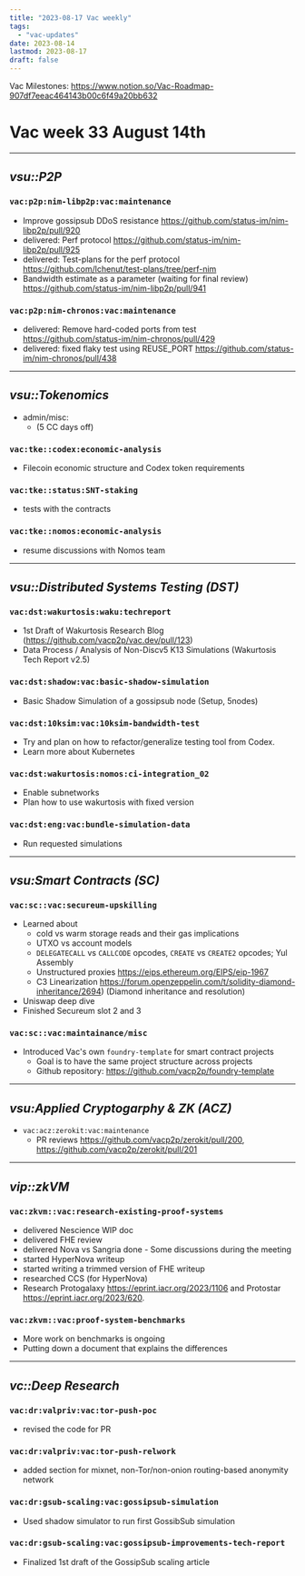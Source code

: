 ```yaml
---
title: "2023-08-17 Vac weekly"
tags:
  - "vac-updates"
date: 2023-08-14
lastmod: 2023-08-17
draft: false
---
```



Vac Milestones: https://www.notion.so/Vac-Roadmap-907df7eeac464143b00c6f49a20bb632

# Vac week 33 August 14th

---
## *vsu::P2P*
### `vac:p2p:nim-libp2p:vac:maintenance`
- Improve gossipsub DDoS resistance  https://github.com/status-im/nim-libp2p/pull/920
- delivered: Perf protocol https://github.com/status-im/nim-libp2p/pull/925
- delivered: Test-plans for the perf protocol  https://github.com/lchenut/test-plans/tree/perf-nim
- Bandwidth estimate as a parameter (waiting for final review) https://github.com/status-im/nim-libp2p/pull/941
### `vac:p2p:nim-chronos:vac:maintenance`
- delivered: Remove hard-coded ports from test https://github.com/status-im/nim-chronos/pull/429
- delivered: fixed flaky test using REUSE_PORT  https://github.com/status-im/nim-chronos/pull/438

---
## *vsu::Tokenomics*
  - admin/misc:
    - (5 CC days off)
### `vac:tke::codex:economic-analysis`
- Filecoin economic structure and Codex token requirements
### `vac:tke::status:SNT-staking`
- tests with the contracts
### `vac:tke::nomos:economic-analysis`
- resume discussions with Nomos team

---
## *vsu::Distributed Systems Testing (DST)*
### `vac:dst:wakurtosis:waku:techreport`
- 1st Draft of Wakurtosis Research Blog (https://github.com/vacp2p/vac.dev/pull/123)
- Data Process / Analysis of Non-Discv5 K13 Simulations (Wakurtosis Tech Report v2.5)
### `vac:dst:shadow:vac:basic-shadow-simulation`
- Basic Shadow Simulation of a gossipsub node (Setup, 5nodes)
### `vac:dst:10ksim:vac:10ksim-bandwidth-test`
- Try and plan on how to refactor/generalize testing tool from Codex.
- Learn more about Kubernetes
### `vac:dst:wakurtosis:nomos:ci-integration_02`
- Enable subnetworks
- Plan how to use wakurtosis with fixed version
### `vac:dst:eng:vac:bundle-simulation-data`
- Run requested simulations

---
## *vsu:Smart Contracts (SC)*
### `vac:sc::vac:secureum-upskilling`
  - Learned about 
    - cold vs warm storage reads and their gas implications
    - UTXO vs account models
    - `DELEGATECALL` vs `CALLCODE` opcodes, `CREATE` vs `CREATE2` opcodes; Yul Assembly
    - Unstructured proxies https://eips.ethereum.org/EIPS/eip-1967
    - C3 Linearization https://forum.openzeppelin.com/t/solidity-diamond-inheritance/2694) (Diamond inheritance and resolution)
  - Uniswap deep dive
  - Finished Secureum slot 2 and 3
### `vac:sc::vac:maintainance/misc`
  - Introduced Vac's own `foundry-template` for smart contract projects
    - Goal is to have the same project structure across projects
    - Github repository: https://github.com/vacp2p/foundry-template

---
## *vsu:Applied Cryptogarphy & ZK (ACZ)*
  - `vac:acz:zerokit:vac:maintenance`
    - PR reviews https://github.com/vacp2p/zerokit/pull/200, https://github.com/vacp2p/zerokit/pull/201

---
## *vip::zkVM*
### `vac:zkvm::vac:research-existing-proof-systems`
- delivered Nescience WIP doc
- delivered FHE review
- delivered Nova vs Sangria done - Some discussions during the meeting
- started HyperNova writeup
- started writing a trimmed version of FHE writeup
- researched CCS (for HyperNova)
- Research Protogalaxy https://eprint.iacr.org/2023/1106 and Protostar https://eprint.iacr.org/2023/620.
### `vac:zkvm::vac:proof-system-benchmarks`
- More work on benchmarks is ongoing
- Putting down a document that explains the differences

---
## *vc::Deep Research*
### `vac:dr:valpriv:vac:tor-push-poc`
- revised the code for PR
### `vac:dr:valpriv:vac:tor-push-relwork`
- added section for mixnet, non-Tor/non-onion routing-based anonymity network
### `vac:dr:gsub-scaling:vac:gossipsub-simulation`
- Used shadow simulator to run first GossibSub simulation
### `vac:dr:gsub-scaling:vac:gossipsub-improvements-tech-report`
- Finalized 1st draft of the GossipSub scaling article